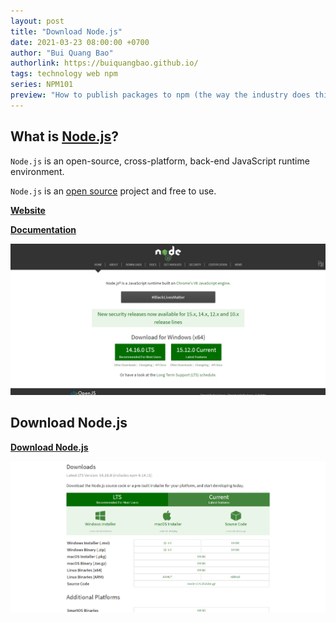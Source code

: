 ```yaml
---
layout: post
title: "Download Node.js"
date: 2021-03-23 08:00:00 +0700
author: "Bui Quang Bao"
authorlink: https://buiquangbao.github.io/
tags: technology web npm
series: NPM101
preview: "How to publish packages to npm (the way the industry does things)."
---
```


## What is [Node.js](https://nodejs.org/en/)?

`Node.js` is an open-source, cross-platform, back-end JavaScript runtime environment.

`Node.js` is an [open source](https://github.com/nodejs) project and free to use.

**[Website](https://nodejs.org/en/)**

**[Documentation](https://nodejs.org/en/docs/)**

![NPM Landing Page](./assets/img/npm/1-nodejs-landing-page.png)

## Download Node.js

**[Download Node.js](https://nodejs.org/en/download/)**

![Nodejs Download](./assets/img/npm/2-nodejs-download.png)